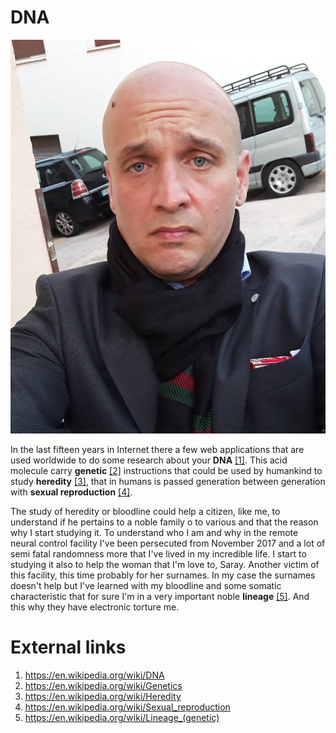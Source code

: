 # DNA

![Riccardo Giuntoli](../Images/92094777_10222816033691977_6240920452722589696_o.jpg)

In the last fifteen years in Internet there a few web applications that are used worldwide to do some research about your **DNA** [[1]](https://en.wikipedia.org/wiki/DNA). This acid molecule carry **genetic** [[2]](https://en.wikipedia.org/wiki/Genetics) instructions that could be used by humankind to study **heredity** [[3]](https://en.wikipedia.org/wiki/Heredity), that in humans is passed generation between generation with **sexual reproduction** [[4]](https://en.wikipedia.org/wiki/Sexual_reproduction). 

The study of heredity or bloodline could help a citizen, like me, to understand if he pertains to a noble family o to various and that the reason why I start studying it. To understand who I am and why in the remote neural control facility I've been persecuted from November 2017 and a lot of semi fatal randomness more that I've lived in my incredible life. I start to studying it also to help the woman that I'm love to, Saray. Another victim of this facility, this time probably for her surnames. In my case the surnames doesn't help but I've learned with my bloodline and some somatic characteristic that for sure I'm in a very important noble **lineage** [[5]](https://en.wikipedia.org/wiki/Lineage_(genetic)). And this why they have electronic torture me.

 

# External links

1. https://en.wikipedia.org/wiki/DNA
2. https://en.wikipedia.org/wiki/Genetics
3. https://en.wikipedia.org/wiki/Heredity
4. https://en.wikipedia.org/wiki/Sexual_reproduction
5. https://en.wikipedia.org/wiki/Lineage_(genetic)